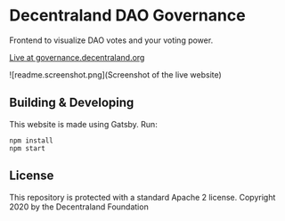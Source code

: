 # Decentraland DAO Governance

Frontend to visualize DAO votes and your voting power.

[Live at governance.decentraland.org](https://governance.decentraland.org)

![readme.screenshot.png](Screenshot of the live website)

## Building & Developing

This website is made using Gatsby. Run:

```
npm install
npm start
```

## License

This repository is protected with a standard Apache 2 license. Copyright 2020 by the Decentraland Foundation
